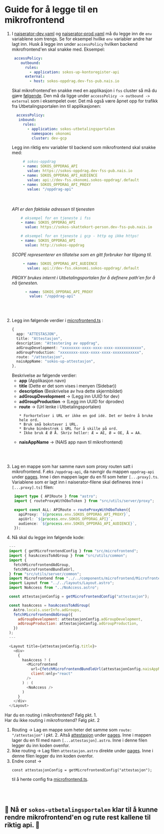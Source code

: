# Guide for å legge til en mikrofrontend

1. I [naiserator-dev.yaml](../.nais/naiserator-dev.yaml) og [naiserator-prod.yaml](../.nais/naiserator-prod.yaml) må du legge inn de `env` variablene som trengs.
   Se for eksempel hvilke `env` variabler andre har lagt inn.
   Husk å legge inn under `accessPolicy` hvilken backend mikrofrontend'en skal snakke med.
    Eksempel:

   ```yaml
    accessPolicy:
       outbound:
         rules:
           - application: sokos-up-kontoregister-api
         external:
           - host: sokos-oppdrag.dev-fss-pub.nais.io
   ```

   Skal mikrofrontend'en snakke med en applikasjon  i `fss` cluster så må du gjøre [følgende](https://docs.nais.io/workloads/explanations/migrating-to-gcp/#how-do-i-reach-an-application-found-on-premises-from-my-application-in-gcp). Den må da ligge under `accessPolicy -> outbound -> external` som i eksempelet over.
   Det må også være åpnet opp for trafikk fra Utbetalingsportalen inn til applikasjonen:

     ```yaml
       accessPolicy:
        inbound:
          rules:
            - application: sokos-utbetalingsportalen
              namespace: okonomi
              cluster: dev-gcp
      ```

   Legg inn riktig env variabler til backend som mikrofrontend skal snakke med:

     ```yaml
          # sokos-oppdrag
          - name: SOKOS_OPPDRAG_API
            value: https://sokos-oppdrag.dev-fss-pub.nais.io
          - name: SOKOS_OPPDRAG_API_AUDIENCE
            value: api://dev-fss.okonomi.sokos-oppdrag/.default
          - name: SOKOS_OPPDRAG_API_PROXY
            value: "/oppdrag-api"
      ```

    </br></br>
      *API er den faktiske adressen til tjenesten*
      ```yaml
          # eksempel for en tjeneste i fss
          - name: SOKOS_OPPDRAG_API
            value: https://sokos-skattekort-person.dev-fss-pub.nais.io

          # eksempel for en tjeneste i gcp - http og ikke https!
          - name: SOKOS_OPPDRAG_API
            value: http://sokos-oppdrag
      ```
      *SCOPE representerer en tillatelse som en gitt forbruker har tilgang til.*
      ```yaml
           - name: SOKOS_OPPDRAG_API_AUDIENCE
             value: api://dev-fss.okonomi.sokos-oppdrag/.default
      ```
      *PROXY brukes internt i Utbetalingsportalen for å definere path'en for å nå tjenesten.*
      ```yaml
            - name: SOKOS_OPPDRAG_API_PROXY
              value: "/oppdrag-api"
      ```

<br></br>

2. Legg inn følgende verdier i [microfrontend.ts](/src/microfrontend.ts) :
    ```typescript
    {
      app: "ATTESTASJON",
      title: "Attestasjon",
      description: "Attestering av oppdrag",
      adGroupDevelopment: "xxxxxxxx-xxxx-xxxx-xxxx-xxxxxxxxxxxx",
      adGroupProduction: "xxxxxxxx-xxxx-xxxx-xxxx-xxxxxxxxxxxx",
      route: "/attestasjon",
      naisAppName: "sokos-up-attestasjon",
    },
    ```
    Beskrivelse av følgende verdier:
      - **app** (Applikasjon navn)
      - **title** (Dette er det som vises i menyen (Sidebar))
      - **description** (Beskrivelse av hva dette skjermbildet)
      - **adGroupDevelopment** -> (Legg inn UUID for dev)
      - **adGroupProduction** -> (Legg inn UUID for dprodev)
      - **route** -> (Url lenke i Utbetalingsportalen)
          ```
          * Forkortelser i URL er ikke en god idé. Det er bedre å bruke hele ord.
          * Bruk små bokstaver i URL.
          * Bruke bindestrek i URL for å skille på ord.
          * Ikke bruk Æ Ø Å. Skriv heller: Æ = AE, Ø = OE, Å = AA.
          ```
      - **naisAppName** -> (NAIS app navn til mikrofrontend)

<br></br>

3. Lag en mappe som har samme navn som proxy routen satt i mikrofrontend. F.eks `/oppdrag-api`, da navngir du mappen `oppdrag-api` under [pages](/src/pages/).
   Inne i den mappen lager du en fil som heter `[...proxy].ts`.
   Variablene som er lagt inn i naiserator-filene skal defineres inne i `[...proxy].ts]` filen:

   ```typescript
    import type { APIRoute } from "astro";
    import { routeProxyWithOboToken } from "src/utils/server/proxy";

    export const ALL: APIRoute = routeProxyWithOboToken({
      apiProxy: `${process.env.SOKOS_OPPDRAG_API_PROXY}`,
      apiUrl: `${process.env.SOKOS_OPPDRAG_API}`,
      audience: `${process.env.SOKOS_OPPDRAG_API_AUDIENCE}`,
    });
   ````

4. Nå skal du legge inn følgende kode:

  ```js
    ---
    import { getMicrofrontendConfig } from "src/microfrontend";
    import { hasAccessToAdGroup } from "src/utils/common";
    import {
      fetchMicrofrontendAdGroup,
      fetchMicrofrontendBundleUrl,
    } from "src/utils/server/common";
    import Microfrontend from "../../components/microfrontend/Microfrontend";
    import Layout from "../../layouts/Layout.astro";
    import NoAccess from "../NoAccess.astro";

    const attestasjonConfig = getMicrofrontendConfig("attestasjon");

    const hasAccess = hasAccessToAdGroup(
      Astro.locals.userInfo.adGroups,
      fetchMicrofrontendAdGroup({
        adGroupDevelopment: attestasjonConfig.adGroupDevelopment,
        adGroupProduction: attestasjonConfig.adGroupProduction,
      })
    );
    ---

    <Layout title={attestasjonConfig.title}>
      <div>
        {
          hasAccess ? (
            <Microfrontend
              url={fetchMicrofrontendBundleUrl(attestasjonConfig.naisAppName)}
              client:only="react"
            />
          ) : (
            <NoAccess />
          )
        }
      </div>
    </Layout>
  ```

Har du en routing i mikrofrontend? Følg pkt. 1. </br>
Har du ikke routing i mikrofrontend? Følg pkt. 2 </br>

  1. Routing -> Lag en mappe som heter det samme som `route: "/attestasjon"` i pkt. 2. Altså [attestasjon](/src/pages/attestasjon/) under [pages](/src/pages/). Inne i mappen lager du en fil med navn `[...attestasjon].astro`. Inne i denne filen legger du inn koden ovenfor.
  2. Ikke routing -> Lag filen `attestasjon.astro` direkte under [pages](/src/pages/). Inne i denne filen legger du inn koden ovenfor.
  3. Endre const ->
      ```
      const attestasjonConfig = getMicrofrontendConfig("attestasjon");
      ```
      til å hente config fra [microfrontend.ts](/src/microfrontend.ts).

  <br></br>
   ## 🎉 Nå er `sokos-utbetalingsportalen` klar til å kunne rendre mikrofrontend'en og rute rest kallene til riktig api. 🎉